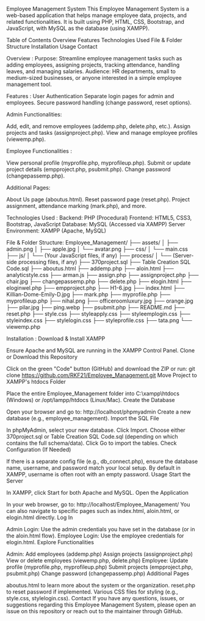 Employee Management System
This Employee Management System is a web-based application that helps manage employee data, projects, and related functionalities. It is built using PHP, HTML, CSS, Bootstrap, and JavaScript, with MySQL as the database (using XAMPP).

Table of Contents
Overview
Features
Technologies Used
File & Folder Structure
Installation
Usage
Contact

Overview : 
Purpose: Streamline employee management tasks such as adding employees, assigning projects, tracking attendance, handling leaves, and managing salaries.
Audience: HR departments, small to medium-sized businesses, or anyone interested in a simple employee management tool.

Features :
User Authentication
Separate login pages for admin and employees.
Secure password handling (change password, reset options).

Admin Functionalities:

Add, edit, and remove employees (addemp.php, delete.php, etc.).
Assign projects and tasks (assignproject.php).
View and manage employee profiles (viewemp.php).

Employee Functionalities :

View personal profile (myprofile.php, myprofileup.php).
Submit or update project details (empproject.php, psubmit.php).
Change password (changepassemp.php).

Additional Pages:

About Us page (aboutus.html).
Reset password page (reset.php).
Project assignment, attendance marking (mark.php), and more.

Technologies Used :
Backend: PHP (Procedural)
Frontend: HTML5, CSS3, Bootstrap, JavaScript
Database: MySQL (Accessed via XAMPP)
Server Environment: XAMPP (Apache, MySQL)

File & Folder Structure: 
Employee_Management/
├── assets/
│   ├── admin.png
│   ├── apple.jpg
│   └── avatar.png
├── css/
│   └── main.css
├── js/
│   └── (Your JavaScript files, if any)
├── process/
│   └── (Server-side processing files, if any)
├── 370project.sql
├── Table Creation SQL Code.sql
├── aboutus.html
├── addemp.php
├── aloin.html
├── analyticstyle.css
├── arman.js
├── assign.php
├── assignproject.php
├── chair.jpg
├── changepassemp.php
├── delete.php
├── elogin.html
├── eloginwel.php
├── empproject.php
├── H1-6.jpg
├── index.html
├── Killian-Dome-Emily-D.jpg
├── mark.php
├── myprofile.php
├── myprofileup.php
├── nihal.png
├── officeroomluxury.jpg
├── orange.jpg
├── pilar.jpg
├── ping.webp
├── psubmit.php
├── README.md
├── reset.php
├── style.css
├── styleapply.css
├── styleemplogin.css
├── styleindex.css
├── stylelogin.css
├── styleprofile.css
├── tata.png
└── viewemp.php

Installation :
Download & Install XAMPP

Ensure Apache and MySQL are running in the XAMPP Control Panel.
Clone or Download this Repository

Click on the green "Code" button (GitHub) and download the ZIP or run:
git clone https://github.com/RKF21/Employee_Management.git
Move Project to XAMPP's htdocs Folder

Place the entire Employee_Management folder into C:\xampp\htdocs (Windows) or /opt/lampp/htdocs (Linux/Mac).
Create the Database

Open your browser and go to:
http://localhost/phpmyadmin
Create a new database (e.g., employee_management).
Import the SQL File

In phpMyAdmin, select your new database.
Click Import.
Choose either 370project.sql or Table Creation SQL Code.sql (depending on which contains the full schema/data).
Click Go to import the tables.
Check Configuration (If Needed)

If there is a separate config file (e.g., db_connect.php), ensure the database name, username, and password match your local setup.
By default in XAMPP, username is often root with an empty password.
Usage
Start the Server

In XAMPP, click Start for both Apache and MySQL.
Open the Application

In your web browser, go to:
http://localhost/Employee_Management/
You can also navigate to specific pages such as index.html, aloin.html, or elogin.html directly.
Log In

Admin Login: Use the admin credentials you have set in the database (or in the aloin.html flow).
Employee Login: Use the employee credentials for elogin.html.
Explore Functionalities

Admin:
Add employees (addemp.php)
Assign projects (assignproject.php)
View or delete employees (viewemp.php, delete.php)
Employee:
Update profile (myprofile.php, myprofileup.php)
Submit projects (empproject.php, psubmit.php)
Change password (changepassemp.php)
Additional Pages

aboutus.html to learn more about the system or the organization.
reset.php to reset password if implemented.
Various CSS files for styling (e.g., style.css, stylelogin.css).
Contact
If you have any questions, issues, or suggestions regarding this Employee Management System, please open an issue on this repository or reach out to the maintainer through GitHub.
